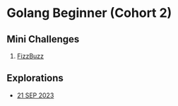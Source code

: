# Golang Beginner (Cohort 2)

## Mini Challenges

1. [FizzBuzz](mini-challenges/1-FizzBuzz)

## Explorations

- [21 SEP 2023](explorations/sep-21)